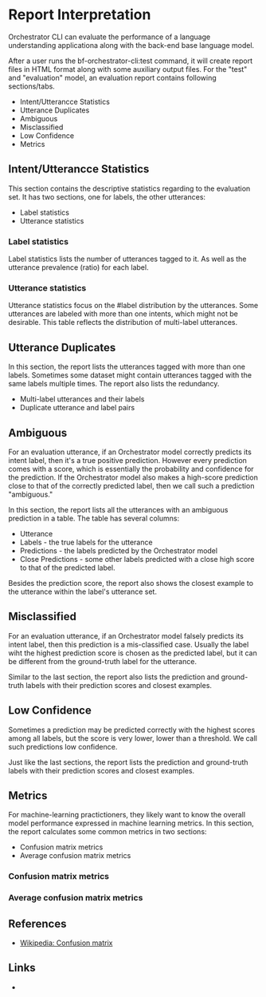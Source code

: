 # Report Interpretation

Orchestrator CLI can evaluate the performance of a language understanding applicationa
along with the back-end base language model.

After a user runs the bf-orchestrator-cli:test command, it will create report files in HTML format
along with some auxiliary output files.
For the "test" and "evaluation" model, an evaluation report contains following sections/tabs.

- Intent/Utterancce Statistics
- Utterance Duplicates
- Ambiguous
- Misclassified
- Low Confidence
- Metrics

## Intent/Utterancce Statistics

This section contains the descriptive statistics regarding to the evaluation set.
It has two sections, one for labels, the other utterances:

- Label statistics
- Utterance statistics

### Label statistics

Label statistics lists the number of utterances tagged to it. As well as the utterance prevalence (ratio)
for each label.

### Utterance statistics

Utterance statistics focus on the #label distribution by the utterances.
Some utterances are labeled with more than one intents, which might not be desirable.
This table reflects the distribution of multi-label utterances.

## Utterance Duplicates

In this section, the report lists the utterances tagged with more than one labels.
Sometimes some dataset might contain utterances tagged with the same labels multiple times.
The report also lists the redundancy.

- Multi-label utterances and their labels
- Duplicate utterance and label pairs

## Ambiguous

For an evaluation utterance, if an Orchestrator model correctly predicts its intent label, then it's
a true positive prediction. However every prediction comes with a score, which is
essentially the probability and confidence for the prediction.
If the Orchestrator model also makes a high-score prediction close to that of the correctly predicted
label, then we call such a prediction "ambiguous."

In this section, the report lists all the utterances with an ambiguous prediction in a table.
The table has several columns:

- Utterance
- Labels            - the true labels for the utterance
- Predictions       - the labels predicted by the Orchestrator model
- Close Predictions - some other labels predicted with a close high score to that of the predicted label. 

Besides the prediction score, the report also shows the closest example to the utterance
within the label's utterance set.

## Misclassified

For an evaluation utterance, if an Orchestrator model falsely predicts its intent label, then
this prediction is a mis-classified case.
Usually the label wiht the highest prediction score is chosen as the predicted label, but
it can be different from the ground-truth label for the utterance.

Similar to the last section, the report also lists the prediction and ground-truth labels with
their prediction scores and closest examples.

## Low Confidence

Sometimes a prediction may be predicted correctly with the highest scores among all labels, but
the score is very lower, lower than a threshold. We call such predictions low confidence.

Just like the last sections, the report lists the prediction and ground-truth labels with
their prediction scores and closest examples.

## Metrics

For machine-learning practictioners, they likely want to know the overall model performance
expressed in machine learning metrics. In this section, the report calculates
some common metrics in two sections:

- Confusion matrix metrics
- Average confusion matrix metrics

### Confusion matrix metrics

### Average confusion matrix metrics

## References

- [Wikipedia: Confusion matrix](https://en.wikipedia.org/wiki/Confusion_matrix)

## Links

- [1]:https://aka.ms/bforchestratorcli	"BF Orchestrator CLI"
